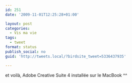```yaml
---
id: 251
date: '2009-11-01T12:25:28+01:00'

layout: post
categories:
  - Vis ma vie
tags:
  - tweet
format: status
publish_social: no
guid: 'http://tweets.local/?birdsite_tweet=5336437935'

---
```


et voilà, Adobe Creative Suite 4 installée sur le MacBook ^^